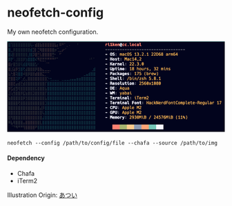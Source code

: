 # neofetch-config
My own neofetch configuration.

![example](./example/summer-dotted-info.png)

```shell
neofetch --config /path/to/config/file --chafa --source /path/to/img
```

#### Dependency

 - Chafa
 - iTerm2

Illustration Origin: [あつい](https://www.pixiv.net/artworks/99402946)
